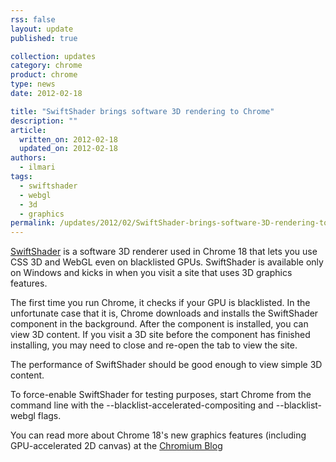 ```yaml
---
rss: false
layout: update
published: true

collection: updates
category: chrome
product: chrome
type: news
date: 2012-02-18

title: "SwiftShader brings software 3D rendering to Chrome"
description: ""
article:
  written_on: 2012-02-18
  updated_on: 2012-02-18
authors:
  - ilmari
tags:
  - swiftshader
  - webgl
  - 3d
  - graphics
permalink: /updates/2012/02/SwiftShader-brings-software-3D-rendering-to-Chrome
---
```

[SwiftShader](http://transgaming.com/business/swiftshader) is a software 3D renderer used in Chrome 18 that lets you use CSS 3D and WebGL even on blacklisted GPUs. SwiftShader is available only on Windows and kicks in when you visit a site that uses 3D graphics features.

The first time you run Chrome, it checks if your GPU is blacklisted. In the unfortunate case that it is, Chrome downloads and installs the SwiftShader component in the background. After the component is installed, you can view 3D content. If you visit a 3D site before the component has finished installing, you may need to close and re-open the tab to view the site.

The performance of SwiftShader should be good enough to view simple 3D content.

To force-enable SwiftShader for testing purposes, start Chrome from the command line with the --blacklist-accelerated-compositing and --blacklist-webgl flags.

You can read more about Chrome 18's new graphics features (including GPU-accelerated 2D canvas) at the [Chromium Blog](http://blog.chromium.org/2012/02/gpu-accelerating-2d-canvas-and-enabling.html)
